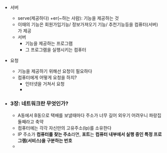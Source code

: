 - 서버
	- serve(제공하다) +er(~하는 사람): 기능을 제공하는 것
	- 이때의 기능은 회원가입기능/ 정보가져오기 기능/ 추천기능등을 컴퓨터(서버) 가 제공
	- 서버
		- 기능을 제공하는 프로그램
		- 그 프로그램을 실행시키는 컴퓨터 
- 요청
	- 기능을 제공하기 위해선 요청이 필요하다
	- 컴퓨터에게 어떻게 요청을 하지?
		- 인터넷을 거쳐서 요청
		- 


- ### 3장: 네트워크란 무엇인가?
	-  A동에서 B동으로 택배를 보낼때마다 주소가 너무 길어 외우기 어려우니 파랑집 둘째라고 축약
	- 컴퓨터에는 각각 자신만의 고유주소(Ip)를 소유한다
	- IP 주소가 **컴퓨터를 찾는 주소**라면, **포트**는 **컴퓨터 내부에서 실행 중인 특정 프로그램(서비스)을 구분하는 번호**
	- 
